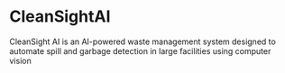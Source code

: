 # CleanSightAI
CleanSight AI is an AI-powered waste management system designed to automate spill and garbage detection in large facilities using computer vision
